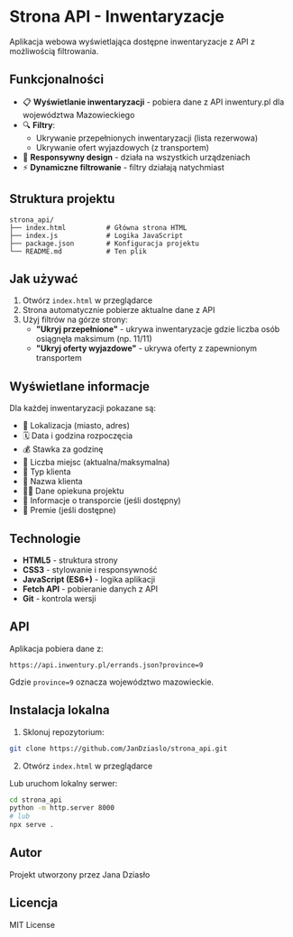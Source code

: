 # Strona API - Inwentaryzacje

Aplikacja webowa wyświetlająca dostępne inwentaryzacje z API z możliwością filtrowania.

## Funkcjonalności

- 📋 **Wyświetlanie inwentaryzacji** - pobiera dane z API inwentury.pl dla województwa Mazowieckiego
- 🔍 **Filtry**:
  - Ukrywanie przepełnionych inwentaryzacji (lista rezerwowa)
  - Ukrywanie ofert wyjazdowych (z transportem)
- 📱 **Responsywny design** - działa na wszystkich urządzeniach
- ⚡ **Dynamiczne filtrowanie** - filtry działają natychmiast

## Struktura projektu

```
strona_api/
├── index.html          # Główna strona HTML
├── index.js            # Logika JavaScript
├── package.json        # Konfiguracja projektu
└── README.md           # Ten plik
```

## Jak używać

1. Otwórz `index.html` w przeglądarce
2. Strona automatycznie pobierze aktualne dane z API
3. Użyj filtrów na górze strony:
   - **"Ukryj przepełnione"** - ukrywa inwentaryzacje gdzie liczba osób osiągnęła maksimum (np. 11/11)
   - **"Ukryj oferty wyjazdowe"** - ukrywa oferty z zapewnionym transportem

## Wyświetlane informacje

Dla każdej inwentaryzacji pokazane są:
- 📍 Lokalizacja (miasto, adres)
- 🗓️ Data i godzina rozpoczęcia
- 💰 Stawka za godzinę
- 👥 Liczba miejsc (aktualna/maksymalna)
- 🏪 Typ klienta
- 🛒 Nazwa klienta
- 👨‍💼 Dane opiekuna projektu
- 🚌 Informacje o transporcie (jeśli dostępny)
- 🎁 Premie (jeśli dostępne)

## Technologie

- **HTML5** - struktura strony
- **CSS3** - stylowanie i responsywność
- **JavaScript (ES6+)** - logika aplikacji
- **Fetch API** - pobieranie danych z API
- **Git** - kontrola wersji

## API

Aplikacja pobiera dane z:
```
https://api.inwentury.pl/errands.json?province=9
```

Gdzie `province=9` oznacza województwo mazowieckie.

## Instalacja lokalna

1. Sklonuj repozytorium:
```bash
git clone https://github.com/JanDziaslo/strona_api.git
```

2. Otwórz `index.html` w przeglądarce

Lub uruchom lokalny serwer:
```bash
cd strona_api
python -m http.server 8000
# lub
npx serve .
```

## Autor

Projekt utworzony przez Jana Dziasło

## Licencja

MIT License
